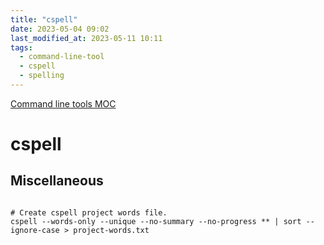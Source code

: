 ```yaml
---
title: "cspell"
date: 2023-05-04 09:02
last_modified_at: 2023-05-11 10:11
tags:
  - command-line-tool
  - cspell
  - spelling
---
```


[Command line tools MOC](Command%20line%20tools%20MOC.md)

# cspell

## Miscellaneous

```shell

# Create cspell project words file.
cspell --words-only --unique --no-summary --no-progress ** | sort --ignore-case > project-words.txt
```

